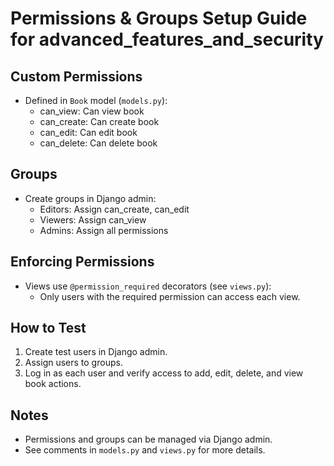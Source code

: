 # Permissions & Groups Setup Guide for advanced_features_and_security

## Custom Permissions
- Defined in `Book` model (`models.py`):
    - can_view: Can view book
    - can_create: Can create book
    - can_edit: Can edit book
    - can_delete: Can delete book

## Groups
- Create groups in Django admin:
    - Editors: Assign can_create, can_edit
    - Viewers: Assign can_view
    - Admins: Assign all permissions

## Enforcing Permissions
- Views use `@permission_required` decorators (see `views.py`):
    - Only users with the required permission can access each view.

## How to Test
1. Create test users in Django admin.
2. Assign users to groups.
3. Log in as each user and verify access to add, edit, delete, and view book actions.

## Notes
- Permissions and groups can be managed via Django admin.
- See comments in `models.py` and `views.py` for more details.
